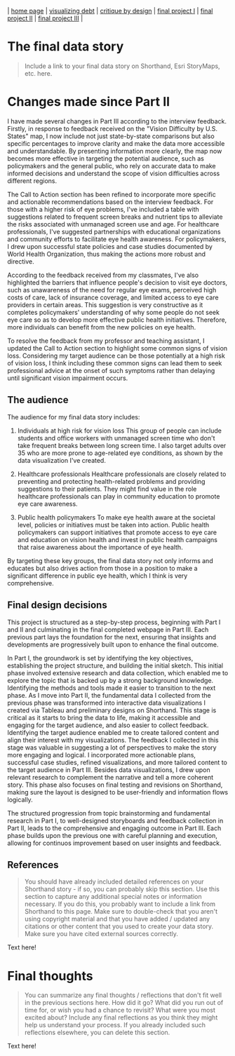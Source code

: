 | [home page](https://bingjie6.github.io/tswd-portfolio/) | [visualizing debt](visualizing-government-debt) | [critique by design](critique-by-design) | [final project I](final-project-part-one) | [final project II](final-project-part-two) | [final project III](final-project-part-three) |

# The final data story
> Include a link to your final data story on Shorthand, Esri StoryMaps, etc. here. 

# Changes made since Part II
I have made several changes in Part III according to the interview feedback. Firstly, in response to feedback received on the "Vision Difficulty by U.S. States" map, I now include not just state-by-state comparisons but also specific percentages to improve clarity and make the data more accessible and understandable. By presenting information more clearly, the map now becomes more effective in targeting the potential audience, such as policymakers and the general public, who rely on accurate data to make informed decisions and understand the scope of vision difficulties across different regions.

The Call to Action section has been refined to incorporate more specific and actionable recommendations based on the interview feedback. For those with a higher risk of eye problems, I've included a table with suggestions related to frequent screen breaks and nutrient tips to alleviate the risks associated with unmanaged screen use and age. For healthcare professionals, I've suggested partnerships with educational organizations and community efforts to facilitate eye health awareness. For policymakers, I drew upon successful state policies and case studies documented by World Health Organization, thus making the actions more robust and directive.

According to the feedback received from my classmates, I've also highlighted the barriers that influence people's decision to visit eye doctors, such as unawareness of the need for regular eye exams, perceived high costs of care, lack of insurance coverage, and limited access to eye care providers in certain areas. This suggestion is very constructive as it completes policymakers' understanding of why some people do not seek eye care so as to develop more effective public health initiatives. Therefore, more individuals can benefit from the new policies on eye health.

To resolve the feedback from my professor and teaching assistant, I updated the Call to Action section to highlight some common signs of vision loss. Considering my target audience can be those potentially at a high risk of vision loss, I think including these common signs can lead them to seek professional advice at the onset of such symptoms rather than delaying until significant vision impairment occurs.

## The audience
The audience for my final data story includes:

1. Individuals at high risk for vision loss
This group of people can include students and office workers with unmanaged screen time who don't take frequent breaks between long screen time. I also target adults over 35 who are more prone to age-related eye conditions, as shown by the data visualization I've created.

2. Healthcare professionals
Healthcare professionals are closely related to preventing and protecting health-related problems and providing suggestions to their patients. They might find value in the role healthcare professionals can play in community education to promote eye care awareness.

3. Public health policymakers
To make eye health aware at the societal level, policies or initiatives must be taken into action. Public health policymakers can support initiatives that promote access to eye care and education on vision health and invest in public health campaigns that raise awareness about the importance of eye health.

By targeting these key groups, the final data story not only informs and educates but also drives action from those in a position to make a significant difference in public eye health, which I think is very comprehensive.

## Final design decisions
This project is structured as a step-by-step process, beginning with Part I and II and culminating in the final completed webpage in Part III. Each previous part lays the foundation for the next, ensuring that insights and developments are progressively built upon to enhance the final outcome.

In Part I, the groundwork is set by identifying the key objectives, establishing the project structure, and building the initial sketch. This initial phase involved extensive research and data collection, which enabled me to explore the topic that is backed up by a strong background knowledge. Identifying the methods and tools made it easier to transition to the next phase. As I move into Part II, the fundamental data I collected from the previous phase was transformed into interactive data visualizations I created via Tableau and preliminary designs on Shorthand. This stage is critical as it starts to bring the data to life, making it accessible and engaging for the target audience, and also easier to collect feedback. Identifying the target audience enabled me to create tailored content and align their interest with my visualizations. The feedback I collected in this stage was valuable in suggesting a lot of perspectives to make the story more engaging and logical. I incorporated more actionable plans, successful case studies, refined visualizations, and more tailored content to the target audience in Part III. Besides data visualizations, I drew upon relevant research to complement the narrative and tell a more coherent story. This phase also focuses on final testing and revisions on Shorthand, making sure the layout is designed to be user-friendly and information flows logically.

The structured progression from topic brainstorming and fundamental research in Part I, to well-designed storyboards and feedback collection in Part II, leads to the comprehensive and engaging outcome in Part III. Each phase builds upon the previous one with careful planning and execution, allowing for continuos improvement based on user insights and feedback.

## References
> You should have already included detailed references on your Shorthand story - if so, you can probably skip this section.  Use this section to capture any additional special notes or information necessary.  If you do this, you probably want to include a link from Shorthand to this page. Make sure to double-check that you aren't using copyright material and that you have added / updated any citations or other content that you used to create your data story.  Make sure you have cited external sources correctly. 

Text here!

# Final thoughts
> You can summarize any final thoughts / reflections that don't fit well in the previous sections here.  How did it go?  What did you run out of time for, or wish you had a chance to revisit?  What were you most excited about?  Include any final reflections as you think they might help us understand your process.  If you already included such reflections elsewhere, you can delete this section. 

Text here!
